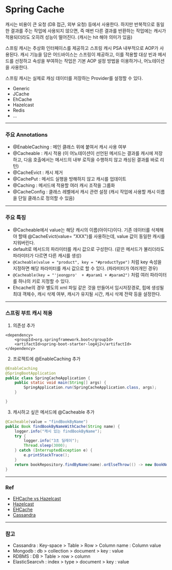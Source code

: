 # Spring Cache


캐시는 비용이 큰 요청 (DB 접근, 외부 요청) 등에서 사용한다. 하지만 반복적으로 동일한 결과를 주는 작업에 사용되지 않으면, 즉 매번 다른 결과를 반환하는 작업에는 캐시가 적용되더라도 오히려 성능이 떨어진다. (캐시는 hit 해야 의미가 있음)

스프링 캐시는 추상화 인터페이스를 제공하고 스프링 캐시 PSA 내부적으로 AOP가 사용된다. 캐시 기능을 담은 어드바이스는 스프링이 제공하고, 이를 적용할 대상 빈과 메서드를 선정하고 속성을 부여하는 작업은 기본 AOP 설정 방법을 이용하거나, 어노테이션을 사용한다. 

스프링 캐시는 실제로 캐싱 데이터를 저장하는 Provider를 설정할 수 있다. 

- Generic
- JCache
- EhCache
- Hazelcast
- Redis
- ...


---
### 주요 Annotations

- @EnableCaching : 메인 클래스 위에 붙여서 캐시 사용 여부
- @Cacheable : 캐시 적용 (이 어노테이션이 선언된 메서드는 결과를 캐시에 저장하고, 다음 호출에서는 메서드의 내부 로직을 수행하지 않고 캐싱된 결과를 바로 리턴)
- @CacheEvict : 캐시 제거
- @CachePut : 메서드 실행을 방해하지 않고 캐시를 업데이트
- @Caching : 메서드에 적용할 여러 캐시 조작을 그룹화
- @CacheConfig : 클래스 레벨에서 캐시 관련 설정 (캐시 작업에 사용할 캐시 이름을 단일 클래스로 정의할 수 있음)


---
### 주요 특징

- @Cacheable에서 value는 해당 캐시의 이름(아이디)이다. 기존 데이터를 삭제해야 할때 @CacheEvict(value= "XXX")를 사용하는데, value 값이 동일한 캐시를 지워버린다.
- default로 메서드의 파라미터를 캐시 값으로 구성한다. (같은 메서드가 불리더라도 파라미터가 다르면 다른 캐시를 생성)
- `@Cacheable(value = "product", key = "#productType")` 처럼 key 속성을 지정하면 해당 파라미터를 캐시 값으로 할 수 있다. (파라미터가 여러개인 경우)
- `@Cacheable(key = "'jeongpro'  + #param1 + #param2")` 처럼 여러 파라미터를 하나의 키로 지정할 수 있다.
- Ehcache의 경우 별도의 xml 파일 같은 것을 만들어서 임시저장경로, 힙에 생성될 최대 객체수, 캐시 삭제 여부, 캐시가 유지될 시간, 캐시 삭제 전략 등을 설정한다.


---
### 스프링 부트 캐시 적용

1. 의존성 추가

```maven
<dependency>
    <groupId>org.springframework.boot</groupId>
    <artifactId>spring-boot-starter-log4j2</artifactId>
</dependency>
```

2. 프로젝트에 @EnableCaching 추가

```java
@EnableCaching
@SpringBootApplication
public class SpringCacheApplication {
    public static void main(String[] args) {
        SpringApplication.run(SpringCacheApplication.class, args);
    }

}
```

3. 캐시하고 싶은 메서드에 @Cacheable 추가

```java
@Cacheable(value = "findBookByName")
public Book findBookByNameWithCache(String name) {
    logger.info("캐시 있는 findBookByName");
    try {
        logger.info("3초 딜레이");
        Thread.sleep(3000);
    } catch (InterruptedException e) {
        e.printStackTrace();
    }
    return bookRepository.findByName(name).orElseThrow(() -> new BookNotFoundException(name));
}
```

---
### Ref

- [EHCache vs Hazelcast](https://roynus.tistory.com/913)
- [Hazelcast](https://brunch.co.kr/@springboot/56)
- [EHCache](https://javacan.tistory.com/entry/133)
- [Cassandra](https://nicewoong.github.io/development/2018/02/11/cassandra-feature/)

---
### 참고

- Cassandra : Key-space > Table > Row > Column name : Column value
- Mongodb : db > collection > document > key : value
- RDBMS : DB > Table > row > column
- ElasticSearcvh : index > type > document > key : value
